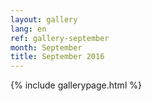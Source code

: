 ```yaml
---
layout: gallery
lang: en
ref: gallery-september
month: September
title: September 2016
---
```


{% include gallerypage.html %}

